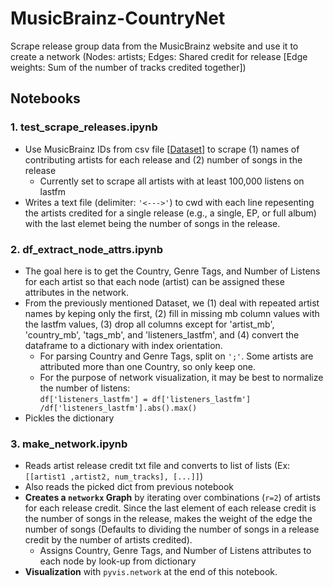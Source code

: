 # MusicBrainz-CountryNet  
Scrape release group data from the MusicBrainz website and use it to create a network (Nodes: artists; Edges: Shared credit for release [Edge weights: Sum of the number of tracks credited together])
  
  
## Notebooks
### 1. test_scrape_releases.ipynb
* Use MusicBrainz IDs from csv file [[Dataset](https://www.kaggle.com/pieca111/music-artists-popularity)] to scrape (1) names of contributing artists for each release and (2) number of songs in the release
  * Currently set to scrape all artists with at least 100,000 listens on lastfm
* Writes a text file (delimiter: `'<--->'`) to cwd with each line repesenting the artists credited for a single release (e.g., a single, EP, or full album) with the last elemet being the number of songs in the release.  

### 2. df_extract_node_attrs.ipynb
* The goal here is to get the Country, Genre Tags, and Number of Listens for each artist so that each node (artist) can be assigned these attributes in the network.
* From the previously mentioned Dataset, we (1) deal with repeated artist names by keping only the first, (2) fill in missing mb column values with the lastfm values, (3) drop all columns except for 'artist_mb', 'country_mb', 'tags_mb', and 'listeners_lastfm', and (4) convert the dataframe to a dictionary with index orientation.
  * For parsing Country and Genre Tags, split on `';'`.  Some artists are attributed more than one Country, so only keep one.
  * For the purpose of network visualization, it may be best to normalize the number of listens:  
  `df['listeners_lastfm'] = df['listeners_lastfm'] /df['listeners_lastfm'].abs().max()`
 * Pickles the dictionary  

### 3. make_network.ipynb
* Reads artist release credit txt file and converts to list of lists (Ex: `[[artist1 ,artist2, num_tracks], [...]]`) 
* Also reads the picked dict from previous notebook
* **Creates a `networkx` Graph** by iterating over combinations (`r=2`) of artists for each release credit. Since the last element of each release credit is the number of songs in the release, makes the weight of the edge the number of songs (Defaults to dividing the number of songs in a release credit by the number of artists credited). 
  * Assigns Country, Genre Tags, and Number of Listens attributes to each node by look-up from dictionary
* **Visualization** with `pyvis.network` at the end of this notebook.
